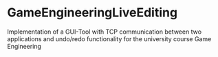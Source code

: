 GameEngineeringLiveEditing
==========================

Implementation of a GUI-Tool with TCP communication between two applications and undo/redo functionality for the university course Game Engineering
